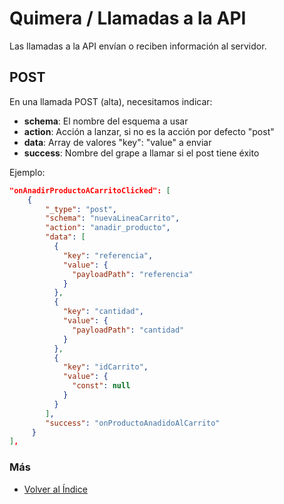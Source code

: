 # Quimera / Llamadas a la API

Las llamadas a la API envían o reciben información al servidor.

## POST
En una llamada POST (alta), necesitamos indicar:
* **schema**: El nombre del esquema a usar
* **action**: Acción a lanzar, si no es la acción por defecto "post"
* **data**: Array de valores "key": "value" a enviar
* **success**: Nombre del grape a llamar si el post tiene éxito

Ejemplo:
```json
"onAnadirProductoACarritoClicked": [
    {
        "_type": "post",
        "schema": "nuevaLineaCarrito",
        "action": "anadir_producto",
        "data": [
          {
            "key": "referencia",
            "value": {
              "payloadPath": "referencia"
            }
          },
          {
            "key": "cantidad",
            "value": {
              "payloadPath": "cantidad"
            }
          },
          {
            "key": "idCarrito",
            "value": {
              "const": null
            }
          }
        ],
        "success": "onProductoAnadidoAlCarrito"
     }
],
```

### Más

  * [Volver al Índice](./index.md)
